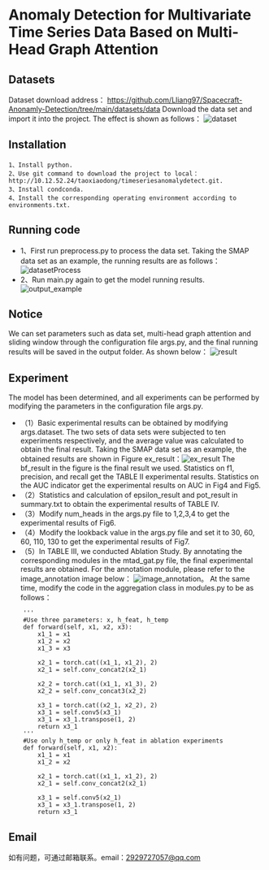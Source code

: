 # Anomaly Detection for Multivariate Time Series Data Based on Multi-Head Graph Attention


## Datasets
Dataset download address：
https://github.com/Lliang97/Spacecraft-Anonamly-Detection/tree/main/datasets/data
Download the data set and import it into the project. The effect is shown as follows：
![dataset](https://github.com/xdTao97/timeSeriesAnomalyDetect--MTAD-HGAT/blob/master/fig/dataset.png])
## Installation
```
1、Install python.
2、Use git command to download the project to local： http://10.12.52.24/taoxiaodong/timeseriesanomalydetect.git.
3、Install condconda.
4、Install the corresponding operating environment according to environments.txt.
```

## Running code
* 1、First run preprocess.py to process the data set. Taking the SMAP data set as an example, the running results are as follows：
![datasetProcess](https://github.com/xdTao97/timeSeriesAnomalyDetect--MTAD-HGAT/blob/master/fig/datasetProcess.png)
* 2、Run main.py again to get the model running results.
![output_example](http://10.12.52.24/taoxiaodong/timeseriesanomalydetect/-/blob/main/fig/output_example.png)

## Notice
We can set parameters such as data set, multi-head graph attention and sliding window through the configuration file args.py, and the final running results will be saved in the output folder.
As shown below：
![result](http://10.12.52.24/taoxiaodong/timeseriesanomalydetect/-/blob/main/fig/output.png)


## Experiment
The model has been determined, and all experiments can be performed by modifying the parameters in the configuration file args.py.
* （1）Basic experimental results can be obtained by modifying args.dataset. The two sets of data sets were subjected to ten experiments respectively, and the average value was calculated to obtain the final result. Taking the SMAP data set as an example, the obtained results are shown in Figure ex_result：![ex_result](http://10.12.52.24/taoxiaodong/timeseriesanomalydetect/-/blob/main/fig/ex_result.png)
The bf_result in the figure is the final result we used. Statistics on f1, precision, and recall get the TABLE II experimental results. Statistics on the AUC indicator get the experimental results on AUC in Fig4 and Fig5.
* （2）Statistics and calculation of epsilon_result and pot_result in summary.txt to obtain the experimental results of TABLE IV.
* （3）Modify num_heads in the args.py file to 1,2,3,4 to get the experimental results of Fig6.
* （4）Modify the lookback value in the args.py file and set it to 30, 60, 60, 110, 130 to get the experimental results of Fig7.
* （5）In TABLE III, we conducted Ablation Study. By annotating the corresponding modules in the mtad_gat.py file, the final experimental results are obtained. For the annotation module, please refer to the image_annotation image below：
![image_annotation](http://10.12.52.24/taoxiaodong/timeseriesanomalydetect/-/blob/main/fig/mtad_gat.png)。
At the same time, modify the code in the aggregation class in modules.py to be as follows：
```
    '''
    #Use three parameters: x, h_feat, h_temp
    def forward(self, x1, x2, x3):
        x1_1 = x1
        x1_2 = x2
        x1_3 = x3

        x2_1 = torch.cat((x1_1, x1_2), 2)
        x2_1 = self.conv_concat2(x2_1)

        x2_2 = torch.cat((x1_1, x1_3), 2)
        x2_2 = self.conv_concat3(x2_2)

        x3_1 = torch.cat((x2_1, x2_2), 2)
        x3_1 = self.conv5(x3_1)
        x3_1 = x3_1.transpose(1, 2)
        return x3_1
    '''
    #Use only h_temp or only h_feat in ablation experiments
    def forward(self, x1, x2):
        x1_1 = x1
        x1_2 = x2

        x2_1 = torch.cat((x1_1, x1_2), 2)
        x2_1 = self.conv_concat2(x2_1)

        x3_1 = self.conv5(x2_1)
        x3_1 = x3_1.transpose(1, 2)
        return x3_1
```
## Email
如有问题，可通过邮箱联系。email：2929727057@qq.com      
